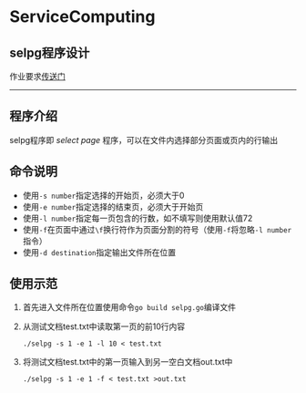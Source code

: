 # ServiceComputing
## selpg程序设计

作业要求[传送门](https://pmlpml.github.io/ServiceComputingOnCloud/ex-cli-basic)

-----
## 程序介绍
selpg程序即 *select page* 程序，可以在文件内选择部分页面或页内的行输出 

## 命令说明
* 使用`-s number`指定选择的开始页，必须大于0
* 使用`-e number`指定选择的结束页，必须大于开始页
* 使用`-l number`指定每一页包含的行数，如不填写则使用默认值72
* 使用`-f`在页面中通过`\f`换行符作为页面分割的符号（使用`-f`将忽略`-l number`指令）
* 使用`-d destination`指定输出文件所在位置

## 使用示范
1. 首先进入文件所在位置使用命令`go build selpg.go`编译文件
2. 从测试文档test.txt中读取第一页的前10行内容   

    `./selpg -s 1 -e 1 -l 10 < test.txt`
3. 将测试文档test.txt中的第一页输入到另一空白文档out.txt中

    `./selpg -s 1 -e 1 -f < test.txt >out.txt`

